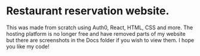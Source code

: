 Restaurant reservation website.
======

This was made from scratch using Auth0, React, HTML, CSS and more.
The hosting platform is no longer free and have removed parts of my website but there are screenshots in the Docs folder if you wish to view them.
I hope you like my code!
